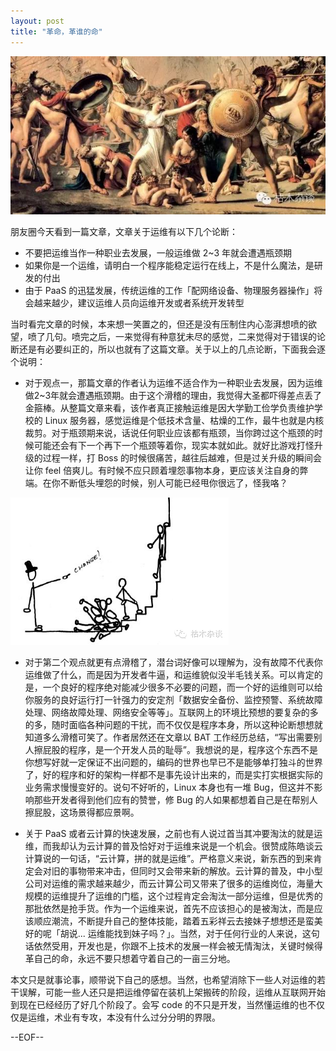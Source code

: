 ```yaml
---
layout: post
title: "革命，革谁的命"
---
```


![](/images/revolution.jpg)

朋友圈今天看到一篇文章，文章关于运维有以下几个论断：

* 不要把运维当作一种职业去发展，一般运维做 2~3 年就会遭遇瓶颈期
* 如果你是一个运维，请明白一个程序能稳定运行在线上，不是什么魔法，是研发的付出
* 由于 PaaS 的迅猛发展，传统运维的工作「配网络设备、物理服务器操作」将会越来越少，建议运维人员向运维开发或者系统开发转型

当时看完文章的时候，本来想一笑置之的，但还是没有压制住内心澎湃想喷的欲望，喷了几句。喷完之后，一来觉得有种意犹未尽的感觉，二来觉得对于错误的论断还是有必要纠正的，所以也就有了这篇文章。关于以上的几点论断，下面我会逐个说明：

* 对于观点一，那篇文章的作者认为运维不适合作为一种职业去发展，因为运维做2~3年就会遭遇瓶颈期。由于这个滑稽的理由，我觉得大圣都吓得差点丢了金箍棒。从整篇文章来看，该作者真正接触运维是因大学勤工俭学负责维护学校的 Linux 服务器，感觉运维是个低技术含量、枯燥的工作，最牛也就是内核裁剪。对于瓶颈期来说，话说任何职业应该都有瓶颈，当你跨过这个瓶颈的时候可能还会有下一个再下一个瓶颈等着你，现实本就如此。就好比游戏打怪升级的过程一样，打 Boss 的时候很痛苦，越往后越难，但是过关升级的瞬间会让你 feel 倍爽儿。有时候不应只顾着埋怨事物本身，更应该关注自身的弊端。在你不断低头埋怨的时候，别人可能已经甩你很远了，怪我咯？

![](/images/change.png)

* 对于第二个观点就更有点滑稽了，潜台词好像可以理解为，没有故障不代表你运维做了什么，而是因为开发者牛逼，和运维貌似没半毛钱关系。可以肯定的是，一个良好的程序绝对能减少很多不必要的问题，而一个好的运维则可以给你服务的良好运行打一针强力的安定剂「数据安全备份、监控预警、系统故障处理、网络故障处理、网络安全等等」。互联网上的环境比预想的要复杂的多的多，随时面临各种问题的干扰，而不仅仅是程序本身，所以这种论断想想就知道多么滑稽可笑了。作者居然还在文章以 BAT 工作经历总结，“写出需要别人擦屁股的程序，是一个开发人员的耻辱”。我想说的是，程序这个东西不是你想写好就一定保证不出问题的，编码的世界也早已不是能够单打独斗的世界了，好的程序和好的架构一样都不是事先设计出来的，而是实打实根据实际的业务需求慢慢变好的。说句不好听的，Linux 本身也有一堆 Bug，但这并不影响那些开发者得到他们应有的赞誉，修 Bug 的人如果都想着自己是在帮别人擦屁股，这场景得都应景啊。

* 关于 PaaS 或者云计算的快速发展，之前也有人说过首当其冲要淘汰的就是运维，而我却认为云计算的普及恰好对于运维来说是一个机会。很赞成陈皓谈云计算说的一句话，“云计算，拼的就是运维”。严格意义来说，新东西的到来肯定会对旧的事物带来冲击，但同时又会带来新的解放。云计算的普及，中小型公司对运维的需求越来越少，而云计算公司又带来了很多的运维岗位，海量大规模的运维提升了运维的门槛，这个过程肯定会淘汰一部分运维，但是优秀的那批依然是抢手货。作为一个运维来说，首先不应该担心的是被淘汰，而是应该顺应潮流，不断提升自己的整体技能，踏着五彩祥云去接妹子想想还是蛮美好的呢「胡说... 运维能找到妹子吗？」。当然，对于任何行业的人来说，这句话依然受用，开发也是，你跟不上技术的发展一样会被无情淘汰，关键时候得革自己的命，永远不要只想着守着自己的一亩三分地。

本文只是就事论事，顺带说下自己的感想。当然，也希望消除下一些人对运维的若干误解，可能一些人还只是把运维停留在装机上架搬砖的阶段，运维从互联网开始到现在已经经历了好几个阶段了。会写 code 的不只是开发，当然懂运维的也不仅仅是运维，术业有专攻，本没有什么过分分明的界限。

--EOF--
